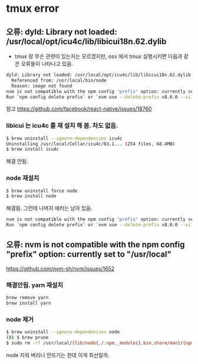 # tmux error

## 오류: dyld: Library not loaded: /usr/local/opt/icu4c/lib/libicui18n.62.dylib
* tmux 랑 무슨 관련이 있는지는 모르겠지만, osx 에서 tmux 실행시키면 다음과 같은 오류들이 나타나고 있음.

```bash
dyld: Library not loaded: /usr/local/opt/icu4c/lib/libicui18n.62.dylib
  Referenced from: /usr/local/bin/node
  Reason: image not found
nvm is not compatible with the npm config "prefix" option: currently set to ""
Run `npm config delete prefix` or `nvm use --delete-prefix v8.0.0 --silent` to unset it.
```

참고
https://github.com/facebook/react-native/issues/18760

### libicui 는 icu4c 를 재 설치 해 봄. 차도 없음.
```bash
$ brew uninstall --ignore-dependencies icu4c
Uninstalling /usr/local/Cellar/icu4c/63.1... (254 files, 68.4MB)
$ brew install icu4c
```

해결 안됨.

### node 재설치
```bash
$ brew uninstall force node
$ brew install node
```

해결됨. 그런데 나머지 에러는 남아 있음.
```bash
nvm is not compatible with the npm config "prefix" option: currently set to "/usr/local"
Run `npm config delete prefix` or `nvm use --delete-prefix v8.0.0 --silent` to unset it.
```

## 오류: nvm is not compatible with the npm config "prefix" option: currently set to "/usr/local"

https://github.com/nvm-sh/nvm/issues/1652

### 해결안됨. yarn 재설치
```bash
brew remove yarn
brew install yarn
```

### node 제거
```bash
$ brew uninstall --ignore-dependencies node
(X) $ brew prune
$ sudo rm -rf /usr/local/{lib/node{,/.npm,_modules},bin,share/man}/{npm*,node*,man1/node*}
```
node 지워 버리니 안뜨기는 한데 이게 최선일까.